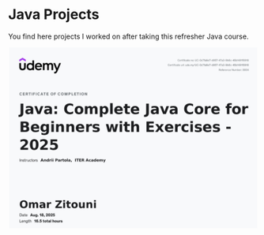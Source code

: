 # Java Projects

You find here projects I worked on after taking this refresher Java course.

<img src="java-basics-certificate.PNG"/>

